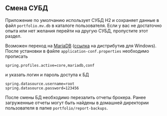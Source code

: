 ## Смена СУБД
Приложение по умолчанию использует СУБД H2 и сохраняет данные в файл `portfolio.mv.db` в каталоге пользователя.
Если у вас не достаточно опыта или нет желания перейти на другую СУБД, пропустите этот раздел.

Возможен переход на [MariaDB](https://downloads.mariadb.org/)
([ссылка](https://downloads.mariadb.org/interstitial/mariadb-10.4.12/win32-packages/mariadb-10.4.12-win32.msi/from/http%3A//mariadb.melbourneitmirror.net/)
на дистрибутив для Windows). После установки в файле `application-conf.properties` необходимо прописать
```
spring.profiles.active=core,mariadb,conf
```
и указать логин и пароль доступа к БД
```
spring.datasource.username=root
spring.datasource.password=123456
```
После смены БД необходимо перезалить отчеты брокера. Ранее загруженные отчеты могут быть найдены в домашней директории
пользователя в папке `portfolio/report-backups`.